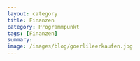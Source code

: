 ```yaml
---
layout: category
title: Finanzen
category: Programmpunkt
tags: [Finanzen]
summary: 
image: /images/blog/goerlileerkaufen.jpg
---
```

